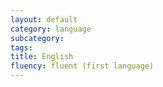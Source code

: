 ```yaml
---
layout: default
category: language
subcategory:
tags:
title: English
fluency: fluent (first language)
---
```

